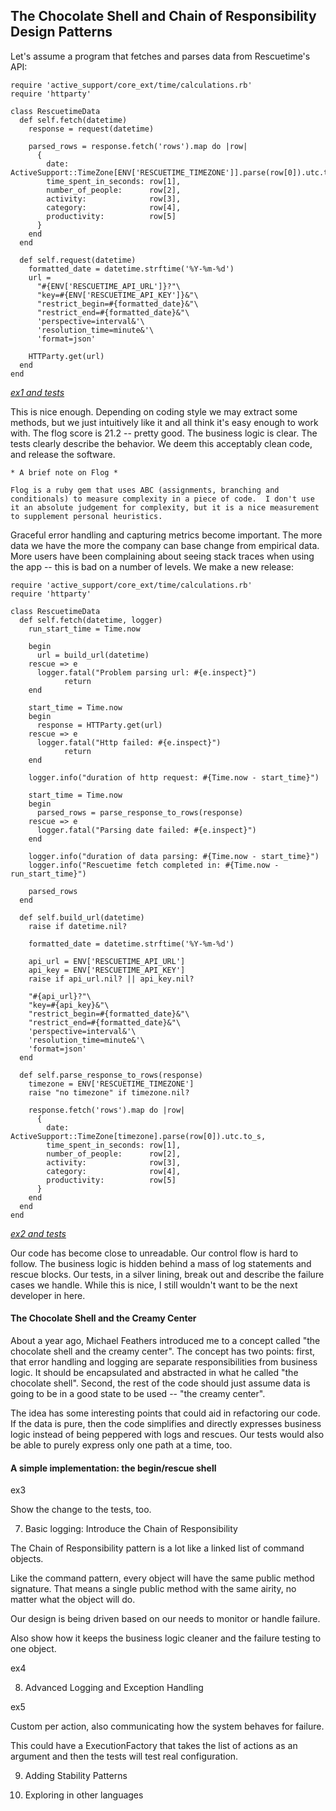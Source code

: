 ## The Chocolate Shell and Chain of Responsibility Design Patterns


Let's assume a program that fetches and parses data from Rescuetime's API:


```
require 'active_support/core_ext/time/calculations.rb'
require 'httparty'

class RescuetimeData
  def self.fetch(datetime)
    response = request(datetime)

    parsed_rows = response.fetch('rows').map do |row|
      {
        date:                  ActiveSupport::TimeZone[ENV['RESCUETIME_TIMEZONE']].parse(row[0]).utc.to_s,
        time_spent_in_seconds: row[1],
        number_of_people:      row[2],
        activity:              row[3],
        category:              row[4],
        productivity:          row[5]
      }
    end
  end

  def self.request(datetime)
    formatted_date = datetime.strftime('%Y-%m-%d')
    url =
      "#{ENV['RESCUETIME_API_URL']}?"\
      "key=#{ENV['RESCUETIME_API_KEY']}&"\
      "restrict_begin=#{formatted_date}&"\
      "restrict_end=#{formatted_date}&"\
      'perspective=interval&'\
      'resolution_time=minute&'\
      'format=json'

    HTTParty.get(url)
  end
end

```
*[ex1 and tests](http://github.com)*

This is nice enough. Depending on coding style we may extract some methods, but we just intuitively like it and all think it's easy enough to work with.  The flog score is 21.2 -- pretty good.  The business logic is clear. The tests clearly describe the behavior.  We deem this acceptably clean code, and release the software.

```
* A brief note on Flog *

Flog is a ruby gem that uses ABC (assignments, branching and conditionals) to measure complexity in a piece of code.  I don't use it an absolute judgement for complexity, but it is a nice measurement to supplement personal heuristics.
```

Graceful error handling and capturing metrics become important. The more data we have the more the company can base change from empirical data.  More users have been complaining about seeing stack traces when using the app -- this is bad on a number of levels.  We make a new release:

```
require 'active_support/core_ext/time/calculations.rb'
require 'httparty'

class RescuetimeData
  def self.fetch(datetime, logger)
    run_start_time = Time.now

    begin
      url = build_url(datetime)
    rescue => e
      logger.fatal("Problem parsing url: #{e.inspect}")
			return
    end

    start_time = Time.now
    begin
      response = HTTParty.get(url)
    rescue => e
      logger.fatal("Http failed: #{e.inspect}")
			return
    end

    logger.info("duration of http request: #{Time.now - start_time}")

    start_time = Time.now
    begin
      parsed_rows = parse_response_to_rows(response)
    rescue => e
      logger.fatal("Parsing date failed: #{e.inspect}")
    end

    logger.info("duration of data parsing: #{Time.now - start_time}")
    logger.info("Rescuetime fetch completed in: #{Time.now - run_start_time}")

    parsed_rows
  end

  def self.build_url(datetime)
	raise if datetime.nil?
    
    formatted_date = datetime.strftime('%Y-%m-%d')

	api_url = ENV['RESCUETIME_API_URL']
	api_key = ENV['RESCUETIME_API_KEY']
	raise if api_url.nil? || api_key.nil?

    "#{api_url}?"\
    "key=#{api_key}&"\
    "restrict_begin=#{formatted_date}&"\
    "restrict_end=#{formatted_date}&"\
    'perspective=interval&'\
    'resolution_time=minute&'\
    'format=json'
  end

  def self.parse_response_to_rows(response)
	timezone = ENV['RESCUETIME_TIMEZONE']
	raise "no timezone" if timezone.nil?

    response.fetch('rows').map do |row|
      {
        date:                  ActiveSupport::TimeZone[timezone].parse(row[0]).utc.to_s,
        time_spent_in_seconds: row[1],
        number_of_people:      row[2],
        activity:              row[3],
        category:              row[4],
        productivity:          row[5]
      }
    end
  end
end
```
*[ex2 and tests](http://github.com)*

Our code has become close to unreadable.  Our control flow is hard to follow.  The business logic is hidden behind a mass of log statements and rescue blocks.  Our tests, in a silver lining, break out and describe the failure cases we handle.  While this is nice, I still wouldn't want to be the next developer in here.

#### The Chocolate Shell and the Creamy Center

About a year ago, Michael Feathers introduced me to a concept called "the chocolate shell and the creamy center". The concept has two points: first, that error handling and logging are separate responsibilities from business logic.  It should be encapsulated and abstracted in what he called "the chocolate shell".  Second, the rest of the code should just assume data is going to be in a good state to be used -- "the creamy center".

The idea has some interesting points that could aid in refactoring our code.  If the data is pure, then the code simplifies and directly expresses business logic instead of being peppered with logs and rescues.  Our tests would also be able to purely express only one path at a time, too.

#### A simple implementation: the begin/rescue shell

ex3

Show the change to the tests, too.

7. Basic logging: Introduce the Chain of Responsibility

The Chain of Responsibility pattern is a lot like a linked list of command objects.

Like the command pattern, every object will have the same public method signature.  That means a single public method with the same airity, no matter what the object will do.

Our design is being driven based on our needs to monitor or handle failure.

Also show how it keeps the business logic cleaner and the failure testing to one object.

ex4

8. Advanced Logging and Exception Handling

ex5

Custom per action, also communicating how the system behaves for failure.

This could have a ExecutionFactory that takes the list of actions as an argument and then the tests will test real configuration.

9. Adding Stability Patterns

10. Exploring in other languages







